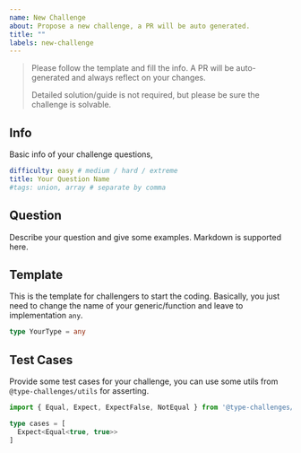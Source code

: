 ```yaml
---
name: New Challenge
about: Propose a new challenge, a PR will be auto generated.
title: ""
labels: new-challenge
---
```


> Please follow the template and fill the info. A PR will be auto-generated and always reflect on your changes.
>
> Detailed solution/guide is not required, but please be sure the challenge is solvable.

## Info

Basic info of your challenge questions,

```yaml
difficulty: easy # medium / hard / extreme
title: Your Question Name
#tags: union, array # separate by comma
```

## Question

<!--question-start-->

Describe your question and give some examples. Markdown is supported here. 

<!--question-end-->

## Template

This is the template for challengers to start the coding. Basically, you just need to change the name of your generic/function and leave to implementation `any`.

```ts
type YourType = any
```

## Test Cases

Provide some test cases for your challenge, you can use some utils from `@type-challenges/utils` for asserting.  

```ts
import { Equal, Expect, ExpectFalse, NotEqual } from '@type-challenges/utils'

type cases = [
  Expect<Equal<true, true>>
]
```
